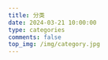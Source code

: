 ```yaml
---
title: 分类
date: 2024-03-21 10:00:00
type: categories
comments: false
top_img: /img/category.jpg
---
```

